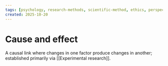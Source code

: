 ```yaml
---
tags: [psychology, research-methods, scientific-method, ethics, perspectives]
created: 2025-10-20
---
```

# Cause and effect

A causal link where changes in one factor produce changes in another; established primarily via [[Experimental research]].
